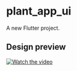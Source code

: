# plant_app_ui

A new Flutter project.

## Design preview

[![Watch the video](https://uupload.ir/view/bag_ohyp.mp4/)](https://youtu.be/T-D1KVIuvjA)
